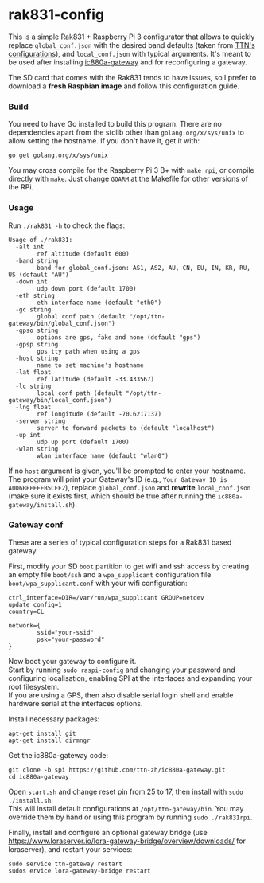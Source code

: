 # rak831-config

This is a simple Rak831 + Raspberry Pi 3 configurator that allows to quickly replace `global_conf.json` with the desired band defaults (taken from [TTN's configurations](https://github.com/TheThingsNetwork/gateway-conf)), and `local_conf.json` with typical arguments. It's meant to be used after installing [ic880a-gateway](https://github.com/ttn-zh/ic880a-gateway.git) and for reconfiguring a gateway.  

The SD card that comes with the Rak831 tends to have issues, so I prefer to download a **fresh Raspbian image** and follow this configuration guide.

### Build

You need to have Go installed to build this program. There are no dependencies apart from the stdlib other than `golang.org/x/sys/unix` to allow setting the hostname. If you don't have it, get it with:

```
go get golang.org/x/sys/unix
```

You may cross compile for the Raspberry Pi 3 B+ with `make rpi`, or compile directly with `make`. Just change `GOARM` at the Makefile for other versions of the RPi.

### Usage

Run `./rak831 -h` to check the flags:

```
Usage of ./rak831:
  -alt int
    	ref altitude (default 600)
  -band string
    	band for global_conf.json: AS1, AS2, AU, CN, EU, IN, KR, RU, US (default "AU")
  -down int
    	udp down port (default 1700)
  -eth string
    	eth interface name (default "eth0")
  -gc string
    	global conf path (default "/opt/ttn-gateway/bin/global_conf.json")
  -gpso string
    	options are gps, fake and none (default "gps")
  -gpsp string
    	gps tty path when using a gps
  -host string
    	name to set machine's hostname
  -lat float
    	ref latitude (default -33.433567)
  -lc string
    	local conf path (default "/opt/ttn-gateway/bin/local_conf.json")
  -lng float
    	ref longitude (default -70.6217137)
  -server string
    	server to forward packets to (default "localhost")
  -up int
    	udp up port (default 1700)
  -wlan string
    	wlan interface name (default "wlan0")
```
If no `host` argument is given, you'll be prompted to enter your hostname.  
The program will print your Gateway's ID (e.g., `Your Gateway ID is A0D6BFFFFEB5CEE2`), replace `global_conf.json` and **rewrite** `local_conf.json` (make sure it exists first, which should be true after running the `ic880a-gateway/install.sh`).

### Gateway conf

These are a series of typical configuration steps for a Rak831 based gateway.  
  
First, modify your SD `boot` partition to get wifi and ssh access by creating an empty file `boot/ssh` and a `wpa_supplicant` configuration file `boot/wpa_supplicant.conf` with your wifi configuration:

```
ctrl_interface=DIR=/var/run/wpa_supplicant GROUP=netdev
update_config=1
country=CL

network={
        ssid="your-ssid"
        psk="your-password"
}
```
  
Now boot your gateway to configure it.  
Start by running `sudo raspi-config` and changing your password and configuring localisation, enabling SPI at the interfaces and expanding your root filesystem.  
If you are using a GPS, then also disable serial login shell and enable hardware serial at the interfaces options.

Install necessary packages:
```
apt-get install git
apt-get install dirmngr
```
Get the ic880a-gateway code:
```
git clone -b spi https://github.com/ttn-zh/ic880a-gateway.git
cd ic880a-gateway
```
Open `start.sh` and change reset pin from 25 to 17, then install with `sudo ./install.sh`.  
This will install default configurations at `/opt/ttn-gateway/bin`. You may override them by hand or using this program by running `sudo ./rak831rpi`.

Finally, install and configure an optional gateway bridge (use https://www.loraserver.io/lora-gateway-bridge/overview/downloads/ for loraserver), and restart your services:

```
sudo service ttn-gateway restart
sudos ervice lora-gateway-bridge restart
```